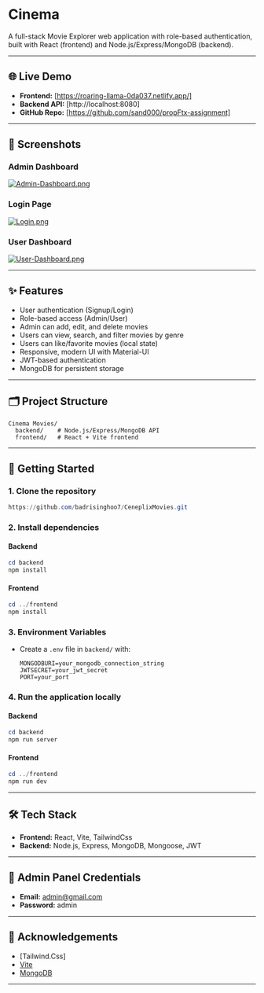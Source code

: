 # Cinema

A full-stack Movie Explorer web application with role-based authentication, built with React (frontend) and Node.js/Express/MongoDB (backend).

---

## 🌐 Live Demo

- **Frontend:** [https://roaring-llama-0da037.netlify.app/]
- **Backend API:** [http://localhost:8080]
- **GitHub Repo:** [https://github.com/sand000/propFtx-assignment]


---

## 📸 Screenshots

### Admin Dashboard
[![Admin-Dashboard.png](https://i.postimg.cc/zBMqWN3c/Admin-Dashboard.png)](https://postimg.cc/S260Fw66)

### Login Page
[![Login.png](https://i.postimg.cc/kgc6SVCY/Login.png)](https://postimg.cc/DSSwkw81)

### User Dashboard
[![User-Dashboard.png](https://i.postimg.cc/ZK6yT7MS/User-Dashboard.png)](https://postimg.cc/fJTbCKs2)

---

## ✨ Features
- User authentication (Signup/Login)
- Role-based access (Admin/User)
- Admin can add, edit, and delete movies
- Users can view, search, and filter movies by genre
- Users can like/favorite movies (local state)
- Responsive, modern UI with Material-UI
- JWT-based authentication
- MongoDB for persistent storage

---

## 🗂️ Project Structure
```
Cinema Movies/
  backend/    # Node.js/Express/MongoDB API
  frontend/   # React + Vite frontend
```

---

## 🚀 Getting Started

### 1. Clone the repository
```powershell
https://github.com/badrisinghoo7/CeneplixMovies.git
```

### 2. Install dependencies
#### Backend
```powershell
cd backend
npm install
```
#### Frontend
```powershell
cd ../frontend
npm install
```

### 3. Environment Variables
- Create a `.env` file in `backend/` with:
  ```env
  MONGODBURI=your_mongodb_connection_string
  JWTSECRET=your_jwt_secret
  PORT=your_port
  ```

### 4. Run the application locally
#### Backend
```powershell
cd backend
npm run server
```
#### Frontend
```powershell
cd ../frontend
npm run dev
```

---

## 🛠️ Tech Stack
- **Frontend:** React, Vite, TailwindCss
- **Backend:** Node.js, Express, MongoDB, Mongoose, JWT

---

## 🔑 Admin Panel Credentials
- **Email:** admin@gmail.com
- **Password:** admin

---

## 🙏 Acknowledgements
- [Tailwind.Css]
- [Vite](https://vitejs.dev/)
- [MongoDB](https://www.mongodb.com/)

---
